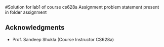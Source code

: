 #Solution for lab1 of course cs628a
Assignment problem statement present in folder assignment

## Acknowledgments

* Prof. Sandeep Shukla (Course Instructor CS628a)
